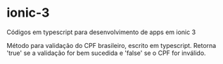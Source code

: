 # ionic-3
Códigos em typescript para desenvolvimento de apps em ionic 3

Método para validação do CPF brasileiro, escrito em typescript. Retorna 'true' se a validação for bem sucedida e 'false' se o CPF for inválido.
